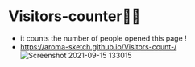 # Visitors-counter👩‍💻
* it counts the number of people opened this page !
*   https://aroma-sketch.github.io/Visitors-count-/
![Screenshot 2021-09-15 133015](https://user-images.githubusercontent.com/78024790/133394344-356f17a4-d2f0-46df-8d06-23d162e70f12.png)
